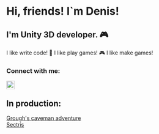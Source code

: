 # Hi, friends! I`m Denis!
## I'm Unity 3D developer. :video_game:

I like write code! :metal: I like play games! :video_game: I like make games!

### Connect with me:

[<img align="left" alt="DenisRozhnev" width="22px" src="https://www.svgrepo.com/show/271091/telegram.svg" target='_blank'/>][telegram]

[telegram]: https://t.me/RoDen1978

<br />

## In production:
<a href="https://roden1978.itch.io/groughs-caveman-adventure">Grough's caveman adventure</a>
<br />
<a href="https://roden1978.itch.io/sectris">Sectris</a>
